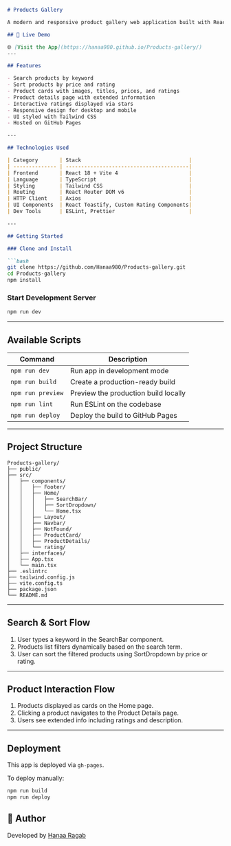 
````markdown
# Products Gallery

A modern and responsive product gallery web application built with React, TypeScript, and Vite. It features product browsing, searching, sorting, detailed views, and interactive ratings.

## 🔗 Live Demo

🌐 [Visit the App](https://hanaa980.github.io/Products-gallery/)
---

## Features

- Search products by keyword
- Sort products by price and rating
- Product cards with images, titles, prices, and ratings
- Product details page with extended information
- Interactive ratings displayed via stars
- Responsive design for desktop and mobile
- UI styled with Tailwind CSS
- Hosted on GitHub Pages

---

## Technologies Used

| Category       | Stack                                   |
| -------------- | ----------------------------------------|
| Frontend       | React 18 + Vite 4                       |
| Language       | TypeScript                              |
| Styling        | Tailwind CSS                            |
| Routing        | React Router DOM v6                     |
| HTTP Client    | Axios                                   |
| UI Components  | React Toastify, Custom Rating Components|
| Dev Tools      | ESLint, Prettier                        |

---

## Getting Started

### Clone and Install

```bash
git clone https://github.com/Hanaa980/Products-gallery.git
cd Products-gallery
npm install
````

### Start Development Server

```bash
npm run dev
```

---

## Available Scripts

| Command           | Description                          |
| ----------------- | ------------------------------------ |
| `npm run dev`     | Run app in development mode          |
| `npm run build`   | Create a production-ready build      |
| `npm run preview` | Preview the production build locally |
| `npm run lint`    | Run ESLint on the codebase           |
| `npm run deploy`  | Deploy the build to GitHub Pages     |

---

## Project Structure

```
Products-gallery/
├── public/
├── src/
│   ├── components/
│   │   ├── Footer/
│   │   ├── Home/
│   │   │   ├── SearchBar/
│   │   │   ├── SortDropdown/
│   │   │   └── Home.tsx
│   │   ├── Layout/
│   │   ├── Navbar/
│   │   ├── NotFound/
│   │   ├── ProductCard/
│   │   ├── ProductDetails/
│   │   └── rating/
│   ├── interfaces/
│   ├── App.tsx
│   └── main.tsx
├── .eslintrc
├── tailwind.config.js
├── vite.config.ts
├── package.json
└── README.md
```

---

## Search & Sort Flow

1. User types a keyword in the SearchBar component.
2. Products list filters dynamically based on the search term.
3. User can sort the filtered products using SortDropdown by price or rating.

---

## Product Interaction Flow

1. Products displayed as cards on the Home page.
2. Clicking a product navigates to the Product Details page.
3. Users see extended info including ratings and description.

---

## Deployment

This app is deployed via `gh-pages`.

To deploy manually:

```bash
npm run build
npm run deploy
```

## 👤 Author

Developed by [Hanaa Ragab](https://github.com/Hanaa980)
